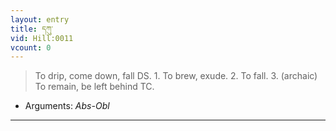 ```yaml
---
layout: entry
title: དཀུ་
vid: Hill:0011
vcount: 0
---
```

> To drip, come down, fall DS\. 1\. To brew, exude\. 2\. To fall\. 3\. (archaic) To remain, be left behind TC\.

* Arguments: _Abs-Obl_

---

